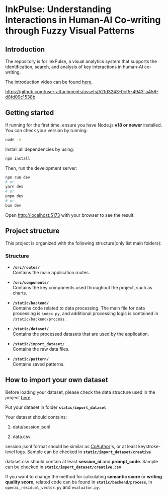 # InkPulse: Understanding Interactions in Human-AI Co-writing through Fuzzy Visual Patterns

## Introduction

The repository is for InkPulse, a visual analytics system that supports the identification, search, and
analysis of key interactions in human-AI co-writing.

The introduction video can be found [here](https://drive.google.com/file/d/10hUfbSWKgs8HGooqmY0QcR2q3_x5e5AH/view?usp=sharing).

https://github.com/user-attachments/assets/52fd3243-0cf5-4943-a456-d8fd09c1538b

## Getting started

If running for the first time, ensure you have Node.js **v18 or newer** installed. You can check your version by running:

```bash
node -v
```

Install all dependencies by using: 

```bash
npm install
```

Then, run the development server:

```bash
npm run dev
# or
yarn dev
# or
pnpm dev
# or
bun dev
```

Open [http://localhost:5173](http://localhost:5173) with your browser to see the result.

## Project structure

This project is organized with the following structure(only list main folders):


### Structure

- **`/src/routes/`**  
  Contains the main application routes.

- **`/src/components/`**  
  Contains the key components used throughout the project, such as charts.

- **`/static/backend/`**  
  Contains code related to data processing. The main file for data processing is `index.py`, and additional processing logic is contained in `/static/backend/process`.

- **`/static/dataset/`**  
  Contains the processed datasets that are used by the application.

- **`/static/import_dataset/`**  
  Contains the raw data files.

- **`/static/pattern/`**  
  Contains saved patterns.

## How to import your own dataset

Before loading your dataset, please check the data structure used in the project [here](https://docs.google.com/document/d/13v_90J6CMw9Cgdh7tF_-nVc_o5XaYOiswhhOw3KJseE/edit?usp=sharing).

Put your dataset in folder **`static/import_dataset`**

Your dataset should contains:

1. data/session.jsonl

2. data.csv

session.jsonl format should be similar as [CoAuthor](https://coauthor.stanford.edu/)'s, or at least keystroke-level logs. Sample can be checked in **`static/import_dataset/creative`**

dataset.csv should contain at least **session_id** and **prompt_code**. Sample can be checked in **`static/import_dataset/creative.csv`**

If you want to change the method for calculating **semantic score** or **writing quality score**, related code can be found in **`static/backend/process`**, in `openai_residual_vector.py` and `evaluator.py`.
